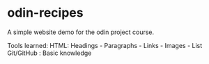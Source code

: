 # odin-recipes

A simple website demo for the odin project course.

Tools learned:
HTML: Headings - Paragraphs - Links - Images - List 
Git/GitHub : Basic knowledge 